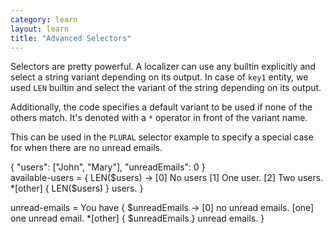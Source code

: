 ```yaml
---
category: learn
layout: learn
title: "Advanced Selectors"
---
```


<section class="clearfix">
	<div class="left">
    <p>Selectors are pretty powerful. A localizer can use any builtin
    explicitly and select a string variant depending on its output. In case of
    <code class="entity">key1</code> entity, we used <code>LEN</code> builtin
    and select the variant of the string depending on its output.</p>
    <p>Additionally, the code specifies a default variant to be used if none of
    the others match. It's denoted with a <code>*</code> operator in front of
    the variant name.</p>
    <p>This can be used in the <code>PLURAL</code> selector example to specify
    a special case for when there are no unread emails.</p>
	</div>
  <div class="right">
    <div class="editor dataEditor height5"
      id="dataEditor1"
      data-source="sourceEditor1"
      data-ctxdata="dataEditor1"
      data-output="output1"
    >{
  "users": ["John", "Mary"],
  "unreadEmails": 0
}
    </div>
		<div class="editor sourceEditor height15"
		  id="sourceEditor1"
		  data-source="sourceEditor1"
      data-ctxdata="dataEditor1"
		  data-output="output1"
		>available-users = { LEN($users) ->
  [0] No users
  [1] One user.
  [2] Two users.
 *[other] { LEN($users) } users.
}

unread-emails = You have { $unreadEmails ->
  [0] no unread emails.
  [one] one unread email.
 *[other] { $unreadEmails } unread emails.
}
		</div>
		<dl id="output1">
		</dl>
	</div>
</section>
